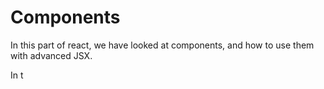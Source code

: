# Components

In this part of react, we have looked at components, and how to use them with advanced JSX.

In t